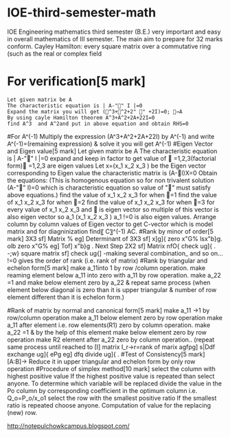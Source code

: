 # IOE-third-semester-math
IOE Engineering mathematics third semester (B.E.) very important and easy in overall mathematics of III semester. The main aim to prepare for 32 marks conform.
Cayley Hamilton: every square matrix over a commutative ring (such as the real or complex field
# For verification[5 mark]
	Let given matrix be A
	The characteristic equation is | A-"" I |=0
	Expand the matrix you will get (^3+^2+2" " +2I)=0; →A
	By using cayle Hamilton theorem A^3+A^2+2A+22I=0
	find A^3  and A^2and put in above equation and obtain RHS=0
#For A^(-1)
	Multiply the expression (A^3+A^2+2A+22I) by A^(-1) 
	and write A^(-1)=(remaining expression) & solve it you will get A^(-1)
#Eigen Vector and Eigen value[5 mark]
	Let given matrix be A
	The characteristic equation is | A-"" I |=0
 expand and keep in factor to get value of  =1,2,3(factorial form) =1,2,3 are eigen values 
	Let x=(x_1  x_2  x_3 ) be the Eigen vector corresponding to Eigen value 
	the characteristic matrix is (A-I)X=0
	Obtain the equations: (This is homogenous equation so for non trivalent solution (A-"" I)=0 which is characteristic equation so value of ""  must satisfy above equations.)
	find the value of x_1  x_2  x_3   for when =1
	find the value of x_1  x_2  x_3   for when =2
	find the value of x_1  x_2  x_3   for when =3
for every value of x_1  x_2  x_3  and    is eigen vector so multiple of this vector is also eigen vector so 
a_1 (x_1  x_2  x_3 )   a_1 !=0 is also eigen values.
Arrange column by column values of Eigen vector to get C-vector which is model matrix and for diagninization find〖  C〗^(-1) AC.
#Rank by minor of order[5 mark]
	3X3 sf] Matrix % eg] Determinant of 3X3 sf] x]g]{ zero x"G% lsx"b}g.
	olb zero x"G% eg] Tof] x"b}g .
Next Step
	2X2 sf] Matrix nfO{ check ug]{ . -;w} square matrix sf] check ug{] -making several combination_
	and so on...
	!=0 gives the order of rank (i.e. rank of matrix)
#Rank by triangular and echelon form[5 mark]
	make a_11into 1 by row /column operation.
	make reaming element below a_11 into zero with a_11 by row operation.
	make a_22  =1
	and make below element zero by a_22  & repeat same process (when element below diagonal is zero than it is upper triangular & number of row element different than 
it is echelon form.) 

#Rank of matrix by normal and canonical form[5 mark]
	make a_11  →1 by row/column operation
	make a_11  below element zero by row operation
	make a_11 after element i.e. row elements(R1) zero by column operation.
	make a_22  =1 & by the help of this element make below element zero by row operation
	make R2 element after a_22 zero by column operation..
(repeat same process  until reached to [I] matrix I_r→r=rank of marix 
agfpg] s|Ddf exchange ug]{ ePg eg] dfq divide ug]{ .
#Test of Consistency[5 mark]
[A:B]→ Reduce it in upper triangular and echelon form by only row operation
#Procedure of simplex method[10 mark]
	select the column with highest positive value 
	If the highest positive value is repeated than select anyone.
	To determine which variable will be replaced divide the value in the Po column by corresponding coefficient in the optimum column i.e. Q_o=P_o/x_o1 
	select the row with the smallest positive ratio 
	If the smallest ratio is repeated choose anyone.
	Computation of value for the replacing (new) row.

http://notepulchowkcampus.blogspot.com/
